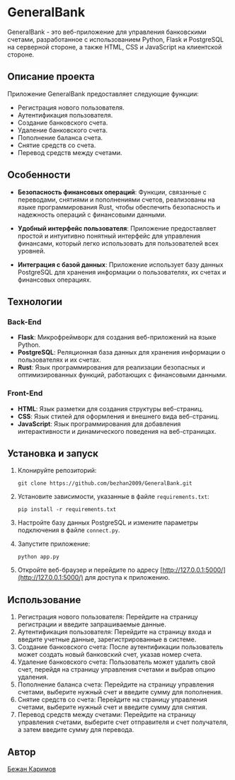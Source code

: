 
# GeneralBank

GeneralBank - это веб-приложение для управления банковскими счетами, разработанное с использованием Python, Flask и PostgreSQL на серверной стороне, а также HTML, CSS и JavaScript на клиентской стороне.

## Описание проекта

Приложение GeneralBank предоставляет следующие функции:

- Регистрация нового пользователя.
- Аутентификация пользователя.
- Создание банковского счета.
- Удаление банковского счета.
- Пополнение баланса счета.
- Снятие средств со счета.
- Перевод средств между счетами.

## Особенности

- **Безопасность финансовых операций**: Функции, связанные с переводами, снятиями и пополнениями счетов, реализованы на языке программирования Rust, чтобы обеспечить безопасность и надежность операций с финансовыми данными.

- **Удобный интерфейс пользователя**: Приложение предоставляет простой и интуитивно понятный интерфейс для управления финансами, который легко использовать для пользователей всех уровней.

- **Интеграция с базой данных**: Приложение использует базу данных PostgreSQL для хранения информации о пользователях, их счетах и финансовых операциях.

## Технологии

### Back-End

- **Flask**: Микрофреймворк для создания веб-приложений на языке Python.
- **PostgreSQL**: Реляционная база данных для хранения информации о пользователях и их счетах.
- **Rust**: Язык программирования для реализации безопасных и оптимизированных функций, работающих с финансовыми данными.

### Front-End

- **HTML**: Язык разметки для создания структуры веб-страниц.
- **CSS**: Язык стилей для оформления и внешнего вида веб-страниц.
- **JavaScript**: Язык программирования для добавления интерактивности и динамического поведения на веб-страницах.

## Установка и запуск

1. Клонируйте репозиторий:

   ```
   git clone https://github.com/bezhan2009/GeneralBank.git
   ```

2. Установите зависимости, указанные в файле `requirements.txt`:

   ```
   pip install -r requirements.txt
   ```

3. Настройте базу данных PostgreSQL и измените параметры подключения в файле `connect.py`.

4. Запустите приложение:

   ```
   python app.py
   ```

5. Откройте веб-браузер и перейдите по адресу [http://127.0.0.1:5000/](http://127.0.0.1:5000/) для доступа к приложению.

## Использование

1. Регистрация нового пользователя: Перейдите на страницу регистрации и введите запрашиваемые данные.
2. Аутентификация пользователя: Перейдите на страницу входа и введите учетные данные, зарегистрированные в системе.
3. Создание банковского счета: После аутентификации пользователь может создать новый банковский счет, указав номер счета.
4. Удаление банковского счета: Пользователь может удалить свой счет, перейдя на страницу управления счетами и выбрав опцию удаления.
5. Пополнение баланса счета: Перейдите на страницу управления счетами, выберите нужный счет и введите сумму для пополнения.
6. Снятие средств со счета: Перейдите на страницу управления счетами, выберите нужный счет и введите сумму для снятия.
7. Перевод средств между счетами: Перейдите на страницу управления счетами, выберите счет отправителя и счет получателя, а затем введите сумму для перевода.

## Автор

[Бежан Каримов](https://github.com/bezhan2009)
